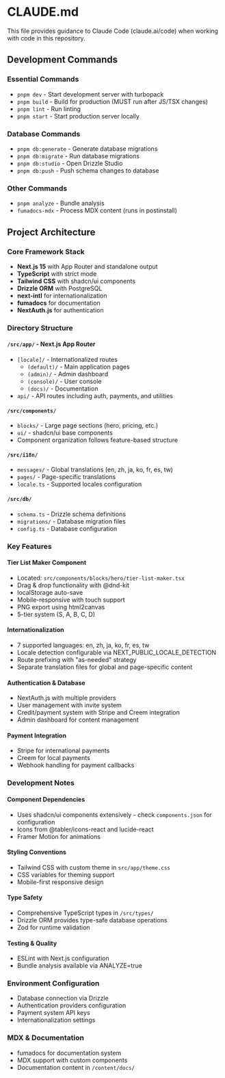 # CLAUDE.md

This file provides guidance to Claude Code (claude.ai/code) when working with code in this repository.

## Development Commands

### Essential Commands
- `pnpm dev` - Start development server with turbopack
- `pnpm build` - Build for production (MUST run after JS/TSX changes)
- `pnpm lint` - Run linting
- `pnpm start` - Start production server locally

### Database Commands
- `pnpm db:generate` - Generate database migrations
- `pnpm db:migrate` - Run database migrations
- `pnpm db:studio` - Open Drizzle Studio
- `pnpm db:push` - Push schema changes to database

### Other Commands
- `pnpm analyze` - Bundle analysis
- `fumadocs-mdx` - Process MDX content (runs in postinstall)

## Project Architecture

### Core Framework Stack
- **Next.js 15** with App Router and standalone output
- **TypeScript** with strict mode
- **Tailwind CSS** with shadcn/ui components
- **Drizzle ORM** with PostgreSQL
- **next-intl** for internationalization
- **fumadocs** for documentation
- **NextAuth.js** for authentication

### Directory Structure

#### `/src/app/` - Next.js App Router
- `[locale]/` - Internationalized routes
  - `(default)/` - Main application pages
  - `(admin)/` - Admin dashboard
  - `(console)/` - User console
  - `(docs)/` - Documentation
- `api/` - API routes including auth, payments, and utilities

#### `/src/components/`
- `blocks/` - Large page sections (hero, pricing, etc.)
- `ui/` - shadcn/ui base components
- Component organization follows feature-based structure

#### `/src/i18n/`
- `messages/` - Global translations (en, zh, ja, ko, fr, es, tw)
- `pages/` - Page-specific translations
- `locale.ts` - Supported locales configuration

#### `/src/db/`
- `schema.ts` - Drizzle schema definitions
- `migrations/` - Database migration files
- `config.ts` - Database configuration

### Key Features

#### Tier List Maker Component
- Located: `src/components/blocks/hero/tier-list-maker.tsx`
- Drag & drop functionality with @dnd-kit
- localStorage auto-save
- Mobile-responsive with touch support
- PNG export using html2canvas
- 5-tier system (S, A, B, C, D)

#### Internationalization
- 7 supported languages: en, zh, ja, ko, fr, es, tw
- Locale detection configurable via NEXT_PUBLIC_LOCALE_DETECTION
- Route prefixing with "as-needed" strategy
- Separate translation files for global and page-specific content

#### Authentication & Database
- NextAuth.js with multiple providers
- User management with invite system
- Credit/payment system with Stripe and Creem integration
- Admin dashboard for content management

#### Payment Integration
- Stripe for international payments
- Creem for local payments
- Webhook handling for payment callbacks

### Development Notes

#### Component Dependencies
- Uses shadcn/ui components extensively - check `components.json` for configuration
- Icons from @tabler/icons-react and lucide-react
- Framer Motion for animations

#### Styling Conventions
- Tailwind CSS with custom theme in `src/app/theme.css`
- CSS variables for theming support
- Mobile-first responsive design

#### Type Safety
- Comprehensive TypeScript types in `/src/types/`
- Drizzle ORM provides type-safe database operations
- Zod for runtime validation

#### Testing & Quality
- ESLint with Next.js configuration
- Bundle analysis available via ANALYZE=true

### Environment Configuration
- Database connection via Drizzle
- Authentication providers configuration
- Payment system API keys
- Internationalization settings

### MDX & Documentation
- fumadocs for documentation system
- MDX support with custom components
- Documentation content in `/content/docs/`
